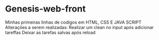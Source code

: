 # Genesis-web-front
Minhas primeiras linhas de codigos em HTML, CSS E JAVA SCRIPT
Alterações a serem realizadas: Realizar um clean no input após adicionar tareffas
Deixar as tarefas salvas após reload

